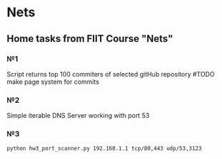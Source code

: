 # Nets
## Home tasks from FIIT Course "Nets"
### №1
Script returns top 100 commiters of selected gitHub repository
#TODO make page system for commits
### №2
Simple iterable DNS Server working with port 53
### №3
```python hw3_port_scanner.py 192.168.1.1 tcp/80,443 udp/53,3123```
